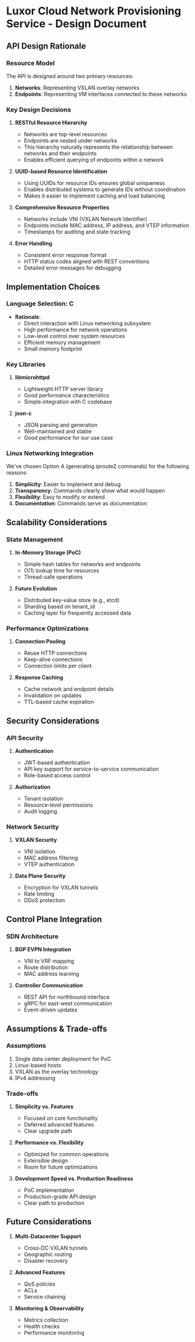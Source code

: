 # Luxor Cloud Network Provisioning Service - Design Document

## API Design Rationale

### Resource Model
The API is designed around two primary resources:
1. **Networks**: Representing VXLAN overlay networks
2. **Endpoints**: Representing VM interfaces connected to these networks

### Key Design Decisions

1. **RESTful Resource Hierarchy**
   - Networks are top-level resources
   - Endpoints are nested under networks
   - This hierarchy naturally represents the relationship between networks and their endpoints
   - Enables efficient querying of endpoints within a network

2. **UUID-based Resource Identification**
   - Using UUIDs for resource IDs ensures global uniqueness
   - Enables distributed systems to generate IDs without coordination
   - Makes it easier to implement caching and load balancing

3. **Comprehensive Resource Properties**
   - Networks include VNI (VXLAN Network Identifier)
   - Endpoints include MAC address, IP address, and VTEP information
   - Timestamps for auditing and state tracking

4. **Error Handling**
   - Consistent error response format
   - HTTP status codes aligned with REST conventions
   - Detailed error messages for debugging

## Implementation Choices

### Language Selection: C
- **Rationale**:
  - Direct interaction with Linux networking subsystem
  - High performance for network operations
  - Low-level control over system resources
  - Efficient memory management
  - Small memory footprint

### Key Libraries
1. **libmicrohttpd**
   - Lightweight HTTP server library
   - Good performance characteristics
   - Simple integration with C codebase

2. **json-c**
   - JSON parsing and generation
   - Well-maintained and stable
   - Good performance for our use case

### Linux Networking Integration
We've chosen Option A (generating iproute2 commands) for the following reasons:
1. **Simplicity**: Easier to implement and debug
2. **Transparency**: Commands clearly show what would happen
3. **Flexibility**: Easy to modify or extend
4. **Documentation**: Commands serve as documentation

## Scalability Considerations

### State Management
1. **In-Memory Storage (PoC)**
   - Simple hash tables for networks and endpoints
   - O(1) lookup time for resources
   - Thread-safe operations

2. **Future Evolution**
   - Distributed key-value store (e.g., etcd)
   - Sharding based on tenant_id
   - Caching layer for frequently accessed data

### Performance Optimizations
1. **Connection Pooling**
   - Reuse HTTP connections
   - Keep-alive connections
   - Connection limits per client

2. **Response Caching**
   - Cache network and endpoint details
   - Invalidation on updates
   - TTL-based cache expiration

## Security Considerations

### API Security
1. **Authentication**
   - JWT-based authentication
   - API key support for service-to-service communication
   - Role-based access control

2. **Authorization**
   - Tenant isolation
   - Resource-level permissions
   - Audit logging

### Network Security
1. **VXLAN Security**
   - VNI isolation
   - MAC address filtering
   - VTEP authentication

2. **Data Plane Security**
   - Encryption for VXLAN tunnels
   - Rate limiting
   - DDoS protection

## Control Plane Integration

### SDN Architecture
1. **BGP EVPN Integration**
   - VNI to VRF mapping
   - Route distribution
   - MAC address learning

2. **Controller Communication**
   - REST API for northbound interface
   - gRPC for east-west communication
   - Event-driven updates

## Assumptions & Trade-offs

### Assumptions
1. Single data center deployment for PoC
2. Linux-based hosts
3. VXLAN as the overlay technology
4. IPv4 addressing

### Trade-offs
1. **Simplicity vs. Features**
   - Focused on core functionality
   - Deferred advanced features
   - Clear upgrade path

2. **Performance vs. Flexibility**
   - Optimized for common operations
   - Extensible design
   - Room for future optimizations

3. **Development Speed vs. Production Readiness**
   - PoC implementation
   - Production-grade API design
   - Clear path to production

## Future Considerations

1. **Multi-Datacenter Support**
   - Cross-DC VXLAN tunnels
   - Geographic routing
   - Disaster recovery

2. **Advanced Features**
   - QoS policies
   - ACLs
   - Service chaining

3. **Monitoring & Observability**
   - Metrics collection
   - Health checks
   - Performance monitoring 
